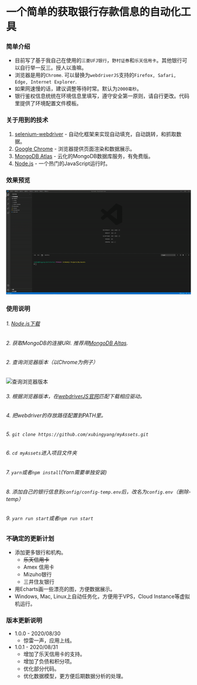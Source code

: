 # 一个简单的获取银行存款信息的自动化工具

### 简单介绍
* 目前写了基于我自己在使用的```三菱UFJ银行```，```野村证券```和```乐天信用卡```。其他银行可以自行举一反三。授人以渔嘛。
* 浏览器是用的```Chrome```. 可以替换为```webdriverJS```支持的```Firefox, Safari, Edge, Internet Explorer```.
* 如果网速慢的话，建议调整等待时常。默认为```2000毫秒```。
* 银行鉴权信息统统在环境信息里填写，遵守安全第一原则，请自行更改。代码里提供了环境配置文件模板。

### 关于用到的技术
1. [selenium-webdriver](https://www.selenium.dev/selenium/docs/api/javascript/) - 自动化框架来实现自动填充，自动跳转，和抓取数据。
2. [Google Chrome](https://www.google.com/intl/zh-CN/chrome/) - 浏览器提供页面渲染和数据展示。
3. [MongoDB Atlas](https://www.mongodb.com/cloud/atlas) - 云化的MongoDB数据库服务，有免费版。
4. [Node.js](https://nodejs.org/zh-cn/download/) - 一个热门的JavaScript运行时。

### 效果预览
![应用预览图](./examples/example.gif)


### 使用说明
###### 1. [Node.js下载](https://nodejs.org/zh-cn/download/)
###### 2. 获取MongoDB的连接URI. 推荐用[MongoDB Altas](https://www.mongodb.com/cloud/atlas).
###### 2. 查询浏览器版本（以Chrome为例子）
![查询浏览器版本](./examples/Chrome_version.gif)
###### 3. 根据浏览器版本，在[webdriverJS官网](https://www.selenium.dev/selenium/docs/api/javascript/)匹配下载相应驱动。
###### 4. 把webdriver的存放路径配置到PATH里。
###### 5. ```git clone https://github.com/xubingyang/myAssets.git```
###### 6. ```cd myAssets```进入项目文件夹
###### 7. ```yarn```或者```npm install```(Yarn需要单独安装)
###### 8. 添加自己的银行信息到```config/config-temp.env```后，改名为```config.env```（删除-temp）
###### 9. ```yarn run start```或者```npm run start```

### 不确定的更新计划
* 添加更多银行和机构。
  * <del>乐天信用卡</del>
  * Amex 信用卡
  * Mizuho银行
  * 三井住友银行
* 用Echarts画一些漂亮的图，方便数据展示。
* Windows, Mac, Linux上自动任务化，方便用于VPS，Cloud Instance等虚拟机运行。

### 版本更新说明
* 1.0.0 - 2020/08/30
   * 惊雷一声，应用上线。
* 1.0.1 - 2020/08/31
   * 增加了乐天信用卡的支持。
   * 增加了负债和积分项。
   * 优化部分代码。
   * 优化数据模型，更方便后期数据分析的处理。